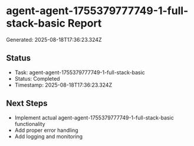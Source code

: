# agent-agent-1755379777749-1-full-stack-basic Report

Generated: 2025-08-18T17:36:23.324Z

## Status
- Task: agent-agent-1755379777749-1-full-stack-basic
- Status: Completed
- Timestamp: 2025-08-18T17:36:23.324Z

## Next Steps
- Implement actual agent-agent-1755379777749-1-full-stack-basic functionality
- Add proper error handling
- Add logging and monitoring
